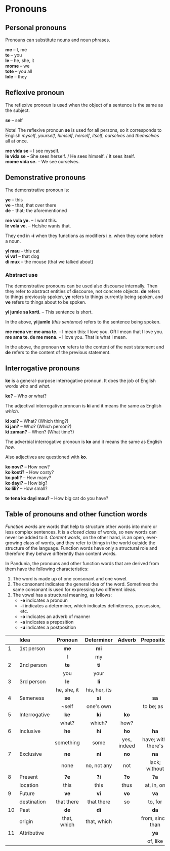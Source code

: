 # Pronouns

## Personal pronouns

Pronouns can substitute nouns and noun phrases.

**me**
– I, me  
**te**
– you  
**le**
– he, she, it  
**mome**
– we  
**tote**
– you all  
**lole**
– they

## Reflexive pronoun

The reflexive pronoun is used when the object of a sentence is the same as the subject.

**se**
– self

Note! The reflexive pronoun **se** is used for all persons,
so it corresponds to English _myself_, _yourself_, _himself_, _herself_, _itself_, _ourselves_ and _themselves_ all at once.

**me vida se**
– I see myself.  
**le vida se**
– She sees herself. / He sees himself. / It sees itself.  
**mome vida se.**
– We see ourselves.

## Demonstrative pronouns

The demonstrative pronoun is:

**ye**
– this  
**ve**
– that, that over there  
**de**
– that; the aforementioned

**me vola ye.**
– I want this.  
**le vola ve.**
– He/she wants that.

They end in **-i** when they functions as modifiers i.e. when they come before a noun.

**yi mau**
– this cat  
**vi vaf**
– that dog  
**di mux**
– the mouse (that we talked about)


### Abstract use

The demonstrative pronouns can be used also discourse internally.
Then they refer to abstract entities of discourse, not concrete objects.
**de** refers to things previously spoken,
**ye** refers to things currently being spoken,
and **ve** refers to things about to be spoken.

**yi jumle sa korti.**
– This sentence is short.

In the above, **yi jumle** (_this sentence_) refers to the sentence being spoken.

**me mena ve: me ama te.**
– I mean this: I love you. OR I mean that I love you.  
**me ama te. de me mena.**
– I love you. That is what I mean.

In the above, the pronoun **ve** refers to the content of the next statement
and **de** refers to the content of the previous statement.


## Interrogative pronouns

**ke** is a general-purpose interrogative pronoun.
It does the job of English words _who_ and _what_.

**ke?**
– Who or what?  

The adjectival interrogative pronoun is **ki**
and it means the same as English _which_.

**ki xei?**
– What? (Which thing?)  
**ki jan?**
– Who? (Which person?)  
**ki zaman?**
– When? (What time?)  

The adverbial interrogative pronoun is **ko**
and it means the same as English _how_.

Also adjectives are questioned with **ko**.

**ko novi?**
– How new?  
**ko kosti?**
– How costy?  
**ko poli?**
– How many?  
**ko dayi?**
– How big?  
**ko lili?**
– How small?

**te tena ko dayi mau?**
– How big cat do you have?


## Table of pronouns and other function words

_Function words_ are words that help to structure other words into more or less complex sentences.
It is a _closed class_ of words, so new words can never be added to it.
_Content words_, on the other hand, is an open, ever-growing class of words,
and they refer to things in the world outside the structure of the language.
Function words have only a structural role
and therefore they behave differently than content words.

In Pandunia, the pronouns and other function words that are derived from them have the following characteristics:

1. The word is made up of one consonant and one vowel.
2. The consonant indicates the general idea of the word.
   Sometimes the same consonant is used for expressing two different ideas.
3. The vowel has a structural meaning, as follows:
    - **-e** indicates a pronoun
    - **-i** indicates a determiner,
      which indicates definiteness, possession, etc.
    - **-o** indicates an adverb of manner
    - **-a** indicates a preposition
    - **-u** indicates a postposition

|  | Idea          | Pronoun            | Determiner         | Adverb             | Preposition        | Postposition       |
|--|:--------------|:------------------:|:------------------:|:------------------:|:------------------:|:------------------:|
| 1| 1st person    | **me**             | **mi**             |                    |                    |                    |
|  |               | I                  | my                 |                    |                    |                    |
| 2| 2nd person    | **te**             | **ti**             |                    |                    |                    |
|  |               | you                | your               |                    |                    |                    |
| 3| 3rd person    | **le**             | **li**             |                    |                    |                    |
|  |               | he, she, it        | his, her, its      |                    |                    |                    |
| 4| Sameness      | **se**             | **si**             |                    | **sa**             |                    |
|  |               | ~self              | one's own          |                    | to be; as a        |                    |
| 5| Interrogative | **ke**             | **ki**             | **ko**             |                    |                    |
|  |               | what?              | which?             | how?               |                    |                    |
| 6| Inclusive     | **he**             | **hi**             | **ho**             | **ha**             |                    |
|  |               | something          | some               | yes, indeed        | have; with; there's|                    |
| 7| Exclusive     | **ne**             | **ni**             | **no**             | **na**             |                    |
|  |               | none               | no, not any        | not                | lack; without      |                    |
| 8| Present       | **?e**             | **?i**             | **?o**             | **?a**             |                    |
|  | location      | this               | this               | thus               | at, in, on         |                    |
| 9| Future        | **ve**             | **vi**             | **vo**             | **va**             |                    |
|  | destination   | that there         | that there         | so                 | to, for            |                    |
|10| Past          | **de**             | **di**             |                    | **da**             |                    |
|  | origin        | that, which        | that, which        |                    | from, since; than  |                    |
|11| Attributive   |                    |                    |                    | **ya**             | **yu**             |
|  |               |                    |                    |                    | of, like           | 's, -like          |

